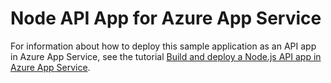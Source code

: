 # Node API App for Azure App Service
For information about how to deploy this sample application as an API app in Azure App Service, see the tutorial [Build and deploy a Node.js API app in Azure App Service](http://azure.microsoft.com/en-us/documentation/articles/app-service-api-nodejs-api-app/).
